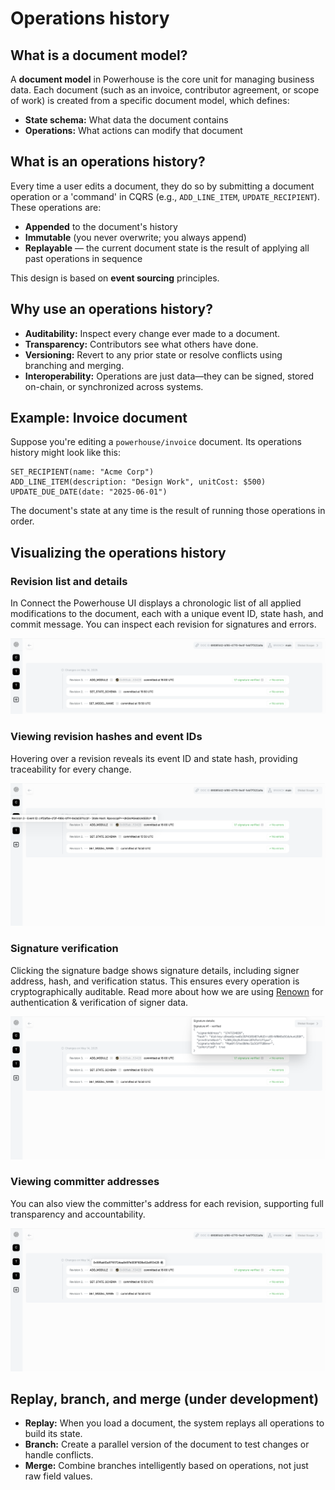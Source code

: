 # Operations history

## What is a document model?
A **document model** in Powerhouse is the core unit for managing business data. Each document (such as an invoice, contributor agreement, or scope of work) is created from a specific document model, which defines:

- **State schema:** What data the document contains
- **Operations:** What actions can modify that document

## What is an operations history?
Every time a user edits a document, they do so by submitting a document operation or a 'command' in CQRS (e.g., `ADD_LINE_ITEM`, `UPDATE_RECIPIENT`). These operations are:

- **Appended** to the document's history
- **Immutable** (you never overwrite; you always append)
- **Replayable** — the current document state is the result of applying all past operations in sequence

This design is based on **event sourcing** principles.

## Why use an operations history?
- **Auditability:** Inspect every change ever made to a document.
- **Transparency:** Contributors see what others have done.
- **Versioning:** Revert to any prior state or resolve conflicts using branching and merging.
- **Interoperability:** Operations are just data—they can be signed, stored on-chain, or synchronized across systems.


## Example: Invoice document
Suppose you're editing a `powerhouse/invoice` document. Its operations history might look like this:

```plaintext
SET_RECIPIENT(name: "Acme Corp")
ADD_LINE_ITEM(description: "Design Work", unitCost: $500)
UPDATE_DUE_DATE(date: "2025-06-01")
```

The document's state at any time is the result of running those operations in order.

## Visualizing the operations history

### Revision list and details
In Connect the Powerhouse UI displays a chronologic list of all applied modifications to the document, each with a unique event ID, state hash, and commit message. You can inspect each revision for signatures and errors.

![Revision History List](./images/revision-history-list.png)


### Viewing revision hashes and event IDs
Hovering over a revision reveals its event ID and state hash, providing traceability for every change.

![Revision Hash Popup](./images/revision-hash-popup.png)


### Signature verification
Clicking the signature badge shows signature details, including signer address, hash, and verification status. This ensures every operation is cryptographically auditable.
Read more about how we are using [Renown](/academy/MasteryTrack/BuildingUserExperiences/Authorization/RenownAuthenticationFlow) for authentication & verification of signer data. 

![Signature Details Popup](./images/signature-details-popup.png)


### Viewing committer addresses
You can also view the committer's address for each revision, supporting full transparency and accountability.

![Committer Address Popup](./images/committer-address-popup.png)


## Replay, branch, and merge (under development)
- **Replay:** When you load a document, the system replays all operations to build its state.
- **Branch:** Create a parallel version of the document to test changes or handle conflicts.
- **Merge:** Combine branches intelligently based on operations, not just raw field values.

